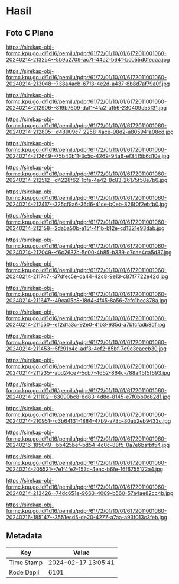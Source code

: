 # Hasil

## Foto C Plano

https://sirekap-obj-formc.kpu.go.id/1d16/pemilu/pdpr/61/72/01/10/01/6172011001060-20240214-213254--5b9a2709-ac7f-44a2-b641-bc055d0fecaa.jpg

https://sirekap-obj-formc.kpu.go.id/1d16/pemilu/pdpr/61/72/01/10/01/6172011001060-20240214-213048--738a4acb-6713-4e2d-a437-8b8d7af79a0f.jpg

https://sirekap-obj-formc.kpu.go.id/1d16/pemilu/pdpr/61/72/01/10/01/6172011001060-20240214-212906--819b7609-da11-4fa2-a156-230409c55f31.jpg

https://sirekap-obj-formc.kpu.go.id/1d16/pemilu/pdpr/61/72/01/10/01/6172011001060-20240214-212805--d48909c7-2258-4ace-98d2-a805941a08cd.jpg

https://sirekap-obj-formc.kpu.go.id/1d16/pemilu/pdpr/61/72/01/10/01/6172011001060-20240214-212649--75b40b11-3c5c-4269-94a6-ef34f5b6d10e.jpg

https://sirekap-obj-formc.kpu.go.id/1d16/pemilu/pdpr/61/72/01/10/01/6172011001060-20240214-212512--d4228f62-1bfe-4a42-8c83-26175f58e7b6.jpg

https://sirekap-obj-formc.kpu.go.id/1d16/pemilu/pdpr/61/72/01/10/01/6172011001060-20240214-212417--325cf9a6-36d6-41ce-b0eb-826f0f2ebfb0.jpg

https://sirekap-obj-formc.kpu.go.id/1d16/pemilu/pdpr/61/72/01/10/01/6172011001060-20240214-212158--2da5a50b-a15f-4f1b-b12e-cd1321e93dab.jpg

https://sirekap-obj-formc.kpu.go.id/1d16/pemilu/pdpr/61/72/01/10/01/6172011001060-20240214-212049--f6c2637c-5c00-4b85-b339-c7dae4ca5d37.jpg

https://sirekap-obj-formc.kpu.go.id/1d16/pemilu/pdpr/61/72/01/10/01/6172011001060-20240214-211747--37dfec5e-da44-42c8-9e13-c87f7722e42d.jpg

https://sirekap-obj-formc.kpu.go.id/1d16/pemilu/pdpr/61/72/01/10/01/6172011001060-20240214-211647--49ca05c8-18d4-4f45-8a56-7cfc1bec878a.jpg

https://sirekap-obj-formc.kpu.go.id/1d16/pemilu/pdpr/61/72/01/10/01/6172011001060-20240214-211550--ef2d1a3c-92e0-41b3-935d-a7bfcfadb8df.jpg

https://sirekap-obj-formc.kpu.go.id/1d16/pemilu/pdpr/61/72/01/10/01/6172011001060-20240214-211453--5f291b4e-adf3-4ef2-85bf-7c9c3eaecb30.jpg

https://sirekap-obj-formc.kpu.go.id/1d16/pemilu/pdpr/61/72/01/10/01/6172011001060-20240214-211235--abd24ce7-5cb7-4652-864c-788a45f5f693.jpg

https://sirekap-obj-formc.kpu.go.id/1d16/pemilu/pdpr/61/72/01/10/01/6172011001060-20240214-211102--63090bc8-8d83-4d8d-8145-e7f0bb0c82d1.jpg

https://sirekap-obj-formc.kpu.go.id/1d16/pemilu/pdpr/61/72/01/10/01/6172011001060-20240214-210951--c3b64131-1884-47b9-a73b-80ab2eb9433c.jpg

https://sirekap-obj-formc.kpu.go.id/1d16/pemilu/pdpr/61/72/01/10/01/6172011001060-20240216-185049--bb425bef-bd54-4c0c-88f5-0a7e6bafbf54.jpg

https://sirekap-obj-formc.kpu.go.id/1d16/pemilu/pdpr/61/72/01/10/01/6172011001060-20240214-205521--7e1f4fe2-153c-4eac-b6fe-16f6755172a4.jpg

https://sirekap-obj-formc.kpu.go.id/1d16/pemilu/pdpr/61/72/01/10/01/6172011001060-20240214-213426--74dc651e-9663-4009-b560-57a4ae82cc4b.jpg

https://sirekap-obj-formc.kpu.go.id/1d16/pemilu/pdpr/61/72/01/10/01/6172011001060-20240216-185147--3551ecd5-de20-4277-a7aa-a93f013c3feb.jpg


## Metadata

| Key        | Value               |
| ---------- | ------------------- |
| Time Stamp | 2024-02-17 13:05:41 |
| Kode Dapil | 6101                |



